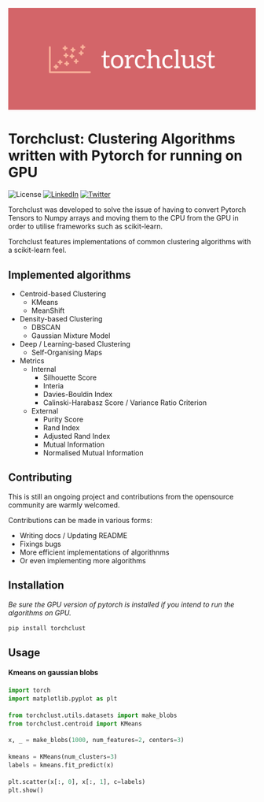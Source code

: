![](./assets/logo.png)

# Torchclust: Clustering Algorithms written with Pytorch for running on GPU
![License](https://img.shields.io/github/license/hmunachi/nanodl?style=flat-square) [![LinkedIn](https://img.shields.io/badge/-LinkedIn-blue?style=flat-square&logo=linkedin&logoColor=white)](https://linkedin.com/in/daniel-ik-human) [![Twitter](https://img.shields.io/twitter/follow/1sn00s?style=social)](https://twitter.com/1sn00s)

Torchclust was developed to solve the issue of having to convert Pytorch Tensors to Numpy arrays and moving them to the CPU from the GPU in order to utilise frameworks such as scikit-learn.

Torchclust features implementations of common clustering algorithms with a scikit-learn feel.

## Implemented algorithms
- Centroid-based Clustering
    - KMeans
    - MeanShift
- Density-based Clustering
    - DBSCAN
    - Gaussian Mixture Model
- Deep / Learning-based Clustering
    - Self-Organising Maps
- Metrics
    - Internal
        - Silhouette Score
        - Interia
        - Davies-Bouldin Index 
        - Calinski-Harabasz Score / Variance Ratio Criterion
    - External
        - Purity Score
        - Rand Index
        - Adjusted Rand Index
        - Mutual Information
        - Normalised Mutual Information

## Contributing
This is still an ongoing project and contributions from the opensource community are warmly welcomed.

Contributions can be made in various forms:
- Writing docs / Updating README
- Fixings bugs
- More efficient implementations of algorithnms
- Or even implementing more algorithms

## Installation

*Be sure the GPU version of pytorch is installed if you intend to run the algorithms on GPU.*

```bash
pip install torchclust
```
## Usage

#### Kmeans on gaussian blobs
```python
import torch
import matplotlib.pyplot as plt

from torchclust.utils.datasets import make_blobs
from torchclust.centroid import KMeans

x, _ = make_blobs(1000, num_features=2, centers=3)

kmeans = KMeans(num_clusters=3)
labels = kmeans.fit_predict(x)

plt.scatter(x[:, 0], x[:, 1], c=labels)
plt.show()
```
